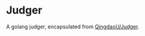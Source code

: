 # Judger

A golang judger, encapsulated from [QingdaoU/Judger](https://github.com/QingdaoU/Judger).
